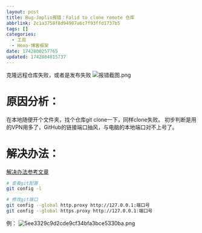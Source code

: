```yaml
---
layout: post
title: Bug-Joplin报错：Falid to clone remote 仓库
abbrlink: 2c1a3758f8d94987a6c7f93ffd1737b5
tags: []
categories:
  - 工具
  - Hexo-博客框架
date: 1742800257765
updated: 1742804815737
---
```


克隆远程仓库失败，或者是发布失败
![报错截图.png](/resources/e01bf292bae7468cb4db582ed9b2c040.png)

# 原因分析：

在本地随便开个文件夹，找个仓库git clone一下，同样clone失败。
初步判断是用的VPN用多了，GitHub的链接端口抽风，与电脑的本地端口对不上号了。

# 解决办法：

[解决办法参考文章](https://blog.csdn.net/m0_64007201/article/details/129628363)

```bash
# 查看git配置
git config -l

# 修改git端口
git config --global http.proxy http://127.0.0.1:端口号
git config --global https.proxy http://127.0.0.1:端口号
```

例：
![5ee3329c9d2cde9cf34bfa3bce5330ba.png](/resources/ea837a12b2464105990befd8b91e6c96.png)
